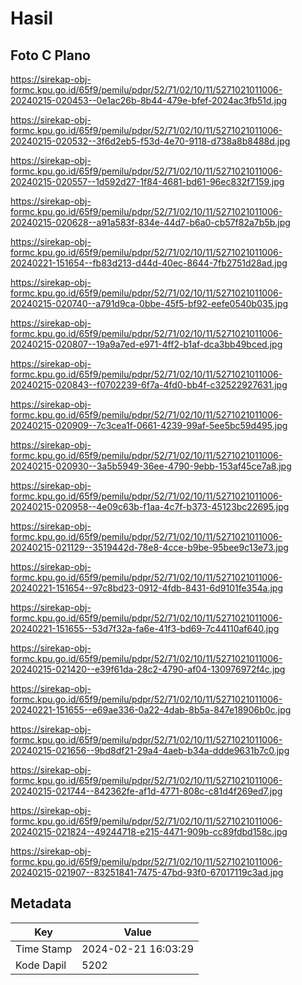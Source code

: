 # Hasil

## Foto C Plano

https://sirekap-obj-formc.kpu.go.id/65f9/pemilu/pdpr/52/71/02/10/11/5271021011006-20240215-020453--0e1ac26b-8b44-479e-bfef-2024ac3fb51d.jpg

https://sirekap-obj-formc.kpu.go.id/65f9/pemilu/pdpr/52/71/02/10/11/5271021011006-20240215-020532--3f6d2eb5-f53d-4e70-9118-d738a8b8488d.jpg

https://sirekap-obj-formc.kpu.go.id/65f9/pemilu/pdpr/52/71/02/10/11/5271021011006-20240215-020557--1d592d27-1f84-4681-bd61-96ec832f7159.jpg

https://sirekap-obj-formc.kpu.go.id/65f9/pemilu/pdpr/52/71/02/10/11/5271021011006-20240215-020628--a91a583f-834e-44d7-b6a0-cb57f82a7b5b.jpg

https://sirekap-obj-formc.kpu.go.id/65f9/pemilu/pdpr/52/71/02/10/11/5271021011006-20240221-151654--fb83d213-d44d-40ec-8644-7fb2751d28ad.jpg

https://sirekap-obj-formc.kpu.go.id/65f9/pemilu/pdpr/52/71/02/10/11/5271021011006-20240215-020740--a791d9ca-0bbe-45f5-bf92-eefe0540b035.jpg

https://sirekap-obj-formc.kpu.go.id/65f9/pemilu/pdpr/52/71/02/10/11/5271021011006-20240215-020807--19a9a7ed-e971-4ff2-b1af-dca3bb49bced.jpg

https://sirekap-obj-formc.kpu.go.id/65f9/pemilu/pdpr/52/71/02/10/11/5271021011006-20240215-020843--f0702239-6f7a-4fd0-bb4f-c32522927631.jpg

https://sirekap-obj-formc.kpu.go.id/65f9/pemilu/pdpr/52/71/02/10/11/5271021011006-20240215-020909--7c3cea1f-0661-4239-99af-5ee5bc59d495.jpg

https://sirekap-obj-formc.kpu.go.id/65f9/pemilu/pdpr/52/71/02/10/11/5271021011006-20240215-020930--3a5b5949-36ee-4790-9ebb-153af45ce7a8.jpg

https://sirekap-obj-formc.kpu.go.id/65f9/pemilu/pdpr/52/71/02/10/11/5271021011006-20240215-020958--4e09c63b-f1aa-4c7f-b373-45123bc22695.jpg

https://sirekap-obj-formc.kpu.go.id/65f9/pemilu/pdpr/52/71/02/10/11/5271021011006-20240215-021129--3519442d-78e8-4cce-b9be-95bee9c13e73.jpg

https://sirekap-obj-formc.kpu.go.id/65f9/pemilu/pdpr/52/71/02/10/11/5271021011006-20240221-151654--97c8bd23-0912-4fdb-8431-6d9101fe354a.jpg

https://sirekap-obj-formc.kpu.go.id/65f9/pemilu/pdpr/52/71/02/10/11/5271021011006-20240221-151655--53d7f32a-fa6e-41f3-bd69-7c44110af640.jpg

https://sirekap-obj-formc.kpu.go.id/65f9/pemilu/pdpr/52/71/02/10/11/5271021011006-20240215-021420--e39f61da-28c2-4790-af04-130976972f4c.jpg

https://sirekap-obj-formc.kpu.go.id/65f9/pemilu/pdpr/52/71/02/10/11/5271021011006-20240221-151655--e69ae336-0a22-4dab-8b5a-847e18906b0c.jpg

https://sirekap-obj-formc.kpu.go.id/65f9/pemilu/pdpr/52/71/02/10/11/5271021011006-20240215-021656--9bd8df21-29a4-4aeb-b34a-ddde9631b7c0.jpg

https://sirekap-obj-formc.kpu.go.id/65f9/pemilu/pdpr/52/71/02/10/11/5271021011006-20240215-021744--842362fe-af1d-4771-808c-c81d4f269ed7.jpg

https://sirekap-obj-formc.kpu.go.id/65f9/pemilu/pdpr/52/71/02/10/11/5271021011006-20240215-021824--49244718-e215-4471-909b-cc89fdbd158c.jpg

https://sirekap-obj-formc.kpu.go.id/65f9/pemilu/pdpr/52/71/02/10/11/5271021011006-20240215-021907--83251841-7475-47bd-93f0-67017119c3ad.jpg


## Metadata

| Key        | Value               |
| ---------- | ------------------- |
| Time Stamp | 2024-02-21 16:03:29 |
| Kode Dapil | 5202                |




